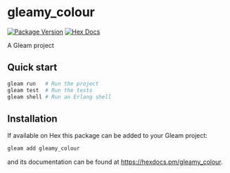 # gleamy_colour

[![Package Version](https://img.shields.io/hexpm/v/gleamy_colour)](https://hex.pm/packages/gleamy_colour)
[![Hex Docs](https://img.shields.io/badge/hex-docs-ffaff3)](https://hexdocs.pm/gleamy_colour/)

A Gleam project

## Quick start

```sh
gleam run   # Run the project
gleam test  # Run the tests
gleam shell # Run an Erlang shell
```

## Installation

If available on Hex this package can be added to your Gleam project:

```sh
gleam add gleamy_colour
```

and its documentation can be found at <https://hexdocs.pm/gleamy_colour>.
